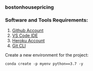 ### bostonhousepricing

### Software and Tools Requirements:

1. [Github Account](https://github.com)
2. [VS Code IDE](https://code.visualstudio.com/)
3. [Heroku Account](https://heroku.com)
4. [Git CLI](https://git-scm.com/book/en/v2/Getting-Started-The-Command-Line)

Create a new environment for the project:

```
conda create -p myenv python==3.7 -y
```

